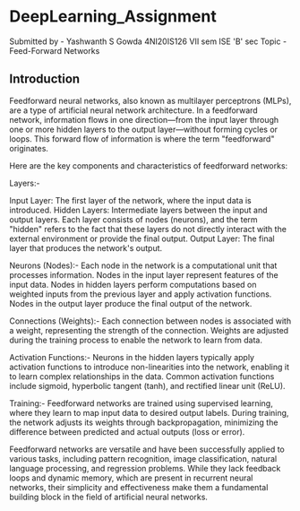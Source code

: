 # DeepLearning_Assignment

Submitted by -
    Yashwanth S Gowda
    4NI20IS126
    VII sem ISE 'B' sec
Topic - Feed-Forward Networks

## Introduction

Feedforward neural networks, also known as multilayer perceptrons (MLPs), are a type of artificial neural network architecture. In a feedforward network, information flows in one direction—from the input layer through one or more hidden layers to the output layer—without forming cycles or loops. This forward flow of information is where the term "feedforward" originates.

Here are the key components and characteristics of feedforward networks:

Layers:-

Input Layer: The first layer of the network, where the input data is introduced.
Hidden Layers: Intermediate layers between the input and output layers. Each layer consists of nodes (neurons), and the term "hidden" refers to the fact that these layers do not directly interact with the external environment or provide the final output.
Output Layer: The final layer that produces the network's output.

Neurons (Nodes):-
Each node in the network is a computational unit that processes information.
Nodes in the input layer represent features of the input data.
Nodes in hidden layers perform computations based on weighted inputs from the previous layer and apply activation functions.
Nodes in the output layer produce the final output of the network.

Connections (Weights):-
Each connection between nodes is associated with a weight, representing the strength of the connection.
Weights are adjusted during the training process to enable the network to learn from data.

Activation Functions:-
Neurons in the hidden layers typically apply activation functions to introduce non-linearities into the network, enabling it to learn complex relationships in the data.
Common activation functions include sigmoid, hyperbolic tangent (tanh), and rectified linear unit (ReLU).

Training:-
Feedforward networks are trained using supervised learning, where they learn to map input data to desired output labels.
During training, the network adjusts its weights through backpropagation, minimizing the difference between predicted and actual outputs (loss or error).

Feedforward networks are versatile and have been successfully applied to various tasks, including pattern recognition, image classification, natural language processing, and regression problems. While they lack feedback loops and dynamic memory, which are present in recurrent neural networks, their simplicity and effectiveness make them a fundamental building block in the field of artificial neural networks.
